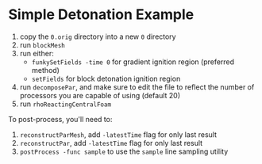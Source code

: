 # Simple Detonation Example

1. copy the `0.orig` directory into a new `0` directory
2. run `blockMesh`
3. run either:
	* `funkySetFields -time 0` for gradient ignition region (preferred method)
	* `setFields` for block detonation ignition region
4. run `decomposePar`, and make sure to edit the file to reflect the number of processors you are capable of using (default 20)
5. run `rhoReactingCentralFoam`

To post-process, you'll need to:
1. `reconstructParMesh`, add `-latestTime` flag for only last result
2. `reconstructPar`, add `-latestTime` flag for only last result
3. `postProcess -func sample` to use the `sample` line sampling utility
	
